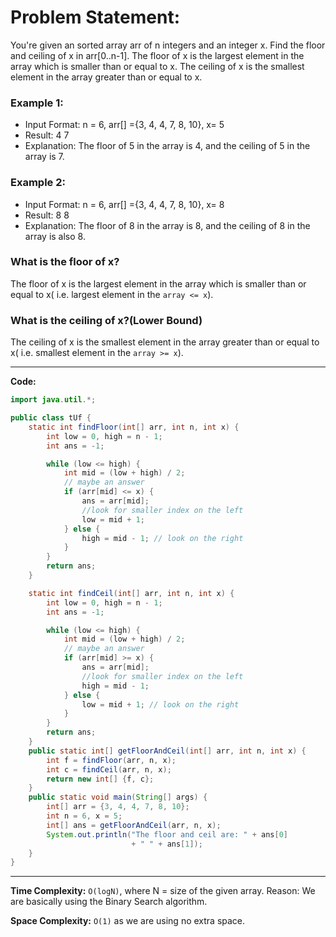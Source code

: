 # Problem Statement: 
You're given an sorted array arr of n integers and an integer x. Find the floor and ceiling of x in arr[0..n-1].
The floor of x is the largest element in the array which is smaller than or equal to x.
The ceiling of x is the smallest element in the array greater than or equal to x.

### Example 1:
- Input Format: n = 6, arr[] ={3, 4, 4, 7, 8, 10}, x= 5
- Result: 4 7
- Explanation: The floor of 5 in the array is 4, and the ceiling of 5 in the array is 7.

### Example 2:
- Input Format: n = 6, arr[] ={3, 4, 4, 7, 8, 10}, x= 8
- Result: 8 8
- Explanation: The floor of 8 in the array is 8, and the ceiling of 8 in the array is also 8.

### What is the floor of x?
The floor of x is the largest element in the array which is smaller than or equal to x( i.e. largest element in the `array <= x`).

### What is the ceiling of x?(Lower Bound)
The ceiling of x is the smallest element in the array greater than or equal to x( i.e. smallest element in the `array >= x`).

---
**Code:**

```java
import java.util.*;

public class tUf {
    static int findFloor(int[] arr, int n, int x) {
        int low = 0, high = n - 1;
        int ans = -1;

        while (low <= high) {
            int mid = (low + high) / 2;
            // maybe an answer
            if (arr[mid] <= x) {
                ans = arr[mid];
                //look for smaller index on the left
                low = mid + 1;
            } else {
                high = mid - 1; // look on the right
            }
        }
        return ans;
    }

    static int findCeil(int[] arr, int n, int x) {
        int low = 0, high = n - 1;
        int ans = -1;

        while (low <= high) {
            int mid = (low + high) / 2;
            // maybe an answer
            if (arr[mid] >= x) {
                ans = arr[mid];
                //look for smaller index on the left
                high = mid - 1;
            } else {
                low = mid + 1; // look on the right
            }
        }
        return ans;
    }
    public static int[] getFloorAndCeil(int[] arr, int n, int x) {
        int f = findFloor(arr, n, x);
        int c = findCeil(arr, n, x);
        return new int[] {f, c};
    }
    public static void main(String[] args) {
        int[] arr = {3, 4, 4, 7, 8, 10};
        int n = 6, x = 5;
        int[] ans = getFloorAndCeil(arr, n, x);
        System.out.println("The floor and ceil are: " + ans[0]
                           + " " + ans[1]);
    }
} 
```

---


**Time Complexity:** `O(logN)`, where N = size of the given array.
Reason: We are basically using the Binary Search algorithm.

**Space Complexity:** `O(1)` as we are using no extra space.
